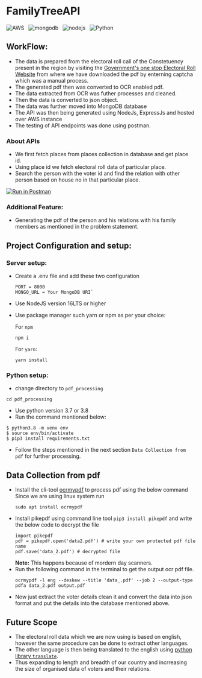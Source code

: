 # FamilyTreeAPI

![AWS](https://img.shields.io/badge/Amazon_AWS-FF9900?style=for-the-badge&logo=amazonaws&logoColor=white) &nbsp; ![mongodb](https://img.shields.io/badge/MongoDB-4EA94B?style=for-the-badge&logo=mongodb&logoColor=white) &nbsp; ![nodejs](https://img.shields.io/badge/Node.js-339933?style=for-the-badge&logo=nodedotjs&logoColor=white) &nbsp; ![Python](https://img.shields.io/badge/Python-FFD43B?style=for-the-badge&logo=python&logoColor=blue)

## WorkFlow:
- The data is prepared from the electoral roll call of the Constetuency present in the region by visiting the [Government's one stop Electoral Roll Website](https://eci.gov.in/electoral-roll/link-to-pdf-e-roll/) from where we have downloaded the pdf by enterning captcha which was a manual process. 
- The generated pdf then was converted to OCR enabled pdf.
- The data extracted from OCR was futher processes and cleaned.
- Then the data is converted to json object.
- The data was further moved into MongoDB database
- The API was then being generated using NodeJs, ExpressJs and hosted over AWS instance
- The testing of API endpoints was done using postman.

### About APIs
- We first fetch places from places collection in database and get place id.
- Using place id we fetch electoral roll data of particular place.
- Search the person with the voter id and find the relation with other person based on house no in that particular place.

[![Run in Postman](https://run.pstmn.io/button.svg)](https://god.gw.postman.com/run-collection/11764194-11437813-0399-4438-9357-f5be2aeb610f?action=collection%2Ffork&collection-url=entityId%3D11764194-11437813-0399-4438-9357-f5be2aeb610f%26entityType%3Dcollection%26workspaceId%3D88299b6e-93e5-4dd9-bcbf-2f00ed3e919e)

### Additional Feature:
- Generating the pdf of the person and his relations with his family members as mentioned in the problem statement.

## Project Configuration and setup:

### Server setup:

- Create a .env file and add these two configuration
  ```
  PORT = 8000
  MONGO_URL = Your MongoDB URI`
  ```
- Use NodeJS version 16LTS or higher
- Use package manager such yarn or npm as per your choice:
  
  For ```npm```
  ```
  npm i
  ```
  For ```yarn```:
  ```
  yarn install
  ```
  
### Python setup:
- change directory to ```pdf_processing```
```
cd pdf_processing
```
- Use python version 3.7 or 3.8
- Run the command mentioned below:
```
$ python3.8 -m venv env
$ source env/bin/activate
$ pip3 install requirements.txt
```
- Follow the steps mentioned in the next section ```Data Collection from pdf``` for further processing.

## Data Collection from pdf

- Install the cli-tool [ocrmypdf](https://github.com/ocrmypdf/OCRmyPDF) to process pdf using the below command
  Since we are using linux system run 
  ```
  sudo apt install ocrmypdf
  ```
- Install pikepdf using command line tool ```pip3 install pikepdf``` and write the below code to decrypt the file
  ```
  import pikepdf
  pdf = pikepdf.open('data2.pdf') # write your own protected pdf file name
  pdf.save('data_2.pdf') # decrypted file
  ```
  <strong>Note:</strong> This happens because of mordern day scanners.
- Run the following command in the terminal to get the output ocr pdf file.
  ```
  ocrmypdf -l eng --deskew --title 'data_.pdf' --job 2 --output-type pdfa data_2.pdf output.pdf
  ```
- Now just extract the voter details clean it and convert the data into json format and put the details into the database mentioned above.

## Future Scope
- The electoral roll data which we are now using is based on english, however the same procedure can be done to extract other languages.
- The other language is then being translated to the english using [python library ```translate```](https://medium.com/@pythonprogrammers/language-translator-in-python-b3362e1ae9c0).
- Thus expanding to length and breadth of our country and  incrreasing the size of organised data of voters and their relations.
